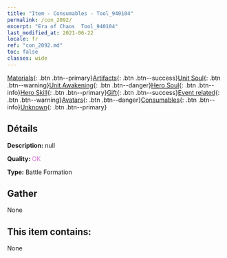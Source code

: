 ```yaml
---
title: "Item - Consumables - Tool_940104"
permalink: /con_2092/
excerpt: "Era of Chaos  Tool_940104"
last_modified_at: 2021-06-22
locale: fr
ref: "con_2092.md"
toc: false
classes: wide
---
```

 [Materials](/ItemsFR/){: .btn .btn--primary}[Artifacts](/ItemsFR/Artifacts/){: .btn .btn--success}[Unit Soul](/ItemsFR/UnitSoul/){: .btn .btn--warning}[Unit Awakening](/ItemsFR/UnitAwakening/){: .btn .btn--danger}[Hero Soul](/ItemsFR/HeroSoul/){: .btn .btn--info}[Hero Skill](/ItemsFR/HeroSkill/){: .btn .btn--primary}[Gift](/ItemsFR/Gift/){: .btn .btn--success}[Event related](/ItemsFR/Events/){: .btn .btn--warning}[Avatars](/ItemsFR/Avatars/){: .btn .btn--danger}[Consumables](/ItemsFR/Consumables/){: .btn .btn--info}[Unknown](/ItemsFR/Unknown/){: .btn .btn--primary}

## Détails
 **Description:** null

 **Quality:** <span style="color: #DA70D6">OK</span>

 **Type:** Battle Formation

## Gather

  None

## This item contains:

  None

